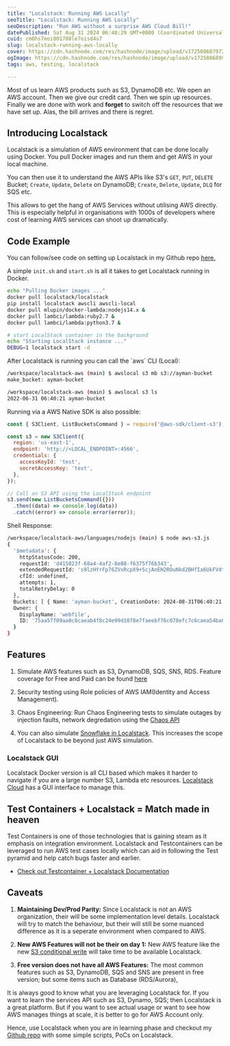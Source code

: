 ```yaml
---
title: "Localstack: Running AWS Locally"
seoTitle: "Localstack: Running AWS Locally"
seoDescription: "Run AWS without a surprise AWS Cloud Bill!"
datePublished: Sat Aug 31 2024 06:48:29 GMT+0000 (Coordinated Universal Time)
cuid: cm0hs7eoi001708le7oisd4u7
slug: localstack-running-aws-locally
cover: https://cdn.hashnode.com/res/hashnode/image/upload/v1725086879729/9d263540-1542-466a-82ba-b4cee535508e.jpeg
ogImage: https://cdn.hashnode.com/res/hashnode/image/upload/v1725086899713/2d5fcfce-6d0f-4bdf-87ff-fd4d53f957c5.jpeg
tags: aws, testing, localstack

---
```


  
Most of us learn AWS products such as S3, DynamoDB etc. We open an AWS account. Then we give our credit card. Then we spin up resources. Finally we are done with work and **forget** to switch off the resources that we have set up. Alas, the bill arrives and there is regret.

## Introducing Localstack

Localstack is a simulation of AWS environment that can be done locally using Docker. You pull Docker images and run them and get AWS in your local machine.

You can then use it to understand the AWS APIs like S3's `GET`, `PUT`, `DELETE` Bucket; `Create`, `Update`, `Delete` on DynamoDB; `Create`, `Delete`, `Update`, `DLQ` for SQS etc.

This allows to get the hang of AWS Services without utilising AWS directly. This is especially helpful in organisations with 1000s of developers where cost of learning AWS services can shoot up dramatically.

## Code Example

You can follow/see code on setting up Localstack in my Github repo [here.](https://gitpod.io/#https://github.com/aymanapatel/localstack-aws)

A simple `init.sh` and `start.sh` is all it takes to get Localstack running in Docker.

```bash
echo "Pulling Docker images ..."
docker pull localstack/localstack
pip install localstack awscli awscli-local
docker pull mlupin/docker-lambda:nodejs14.x &
docker pull lambci/lambda:ruby2.7 &
docker pull lambci/lambda:python3.7 &

# start LocalStack container in the background
echo "Starting LocalStack instance ..."
DEBUG=1 localstack start -d
```

After Localstack is running you can call the \`aws\` CLI (Local):

```bash
/workspace/localstack-aws (main) $ awslocal s3 mb s3://ayman-bucket
make_bucket: ayman-bucket

/workspace/localstack-aws (main) $ awslocal s3 ls
2022-06-31 06:40:21 ayman-bucket
```

Running via a AWS Native SDK is also possible:

```javascript
const { S3Client, ListBucketsCommand } = require('@aws-sdk/client-s3');

const s3 = new S3Client({
  region: 'us-east-1',
  endpoint: 'http://<LOCAL_ENDPOINT>:4566',
  credentials: {
    accessKeyId: 'test',
    secretAccessKey: 'test',
  },
});

// Call an S3 API using the LocalStack endpoint
s3.send(new ListBucketsCommand({}))
  .then((data) => console.log(data))
  .catch((error) => console.error(error));
```

Shell Response:

```bash
/workspace/localstack-aws/languages/nodejs (main) $ node aws-s3.js 
{
  '$metadata': {
    httpStatusCode: 200,
    requestId: 'd415023f-68a4-4af2-8e88-f6375f76b343',
    extendedRequestId: 's9lzHYrFp76ZVxRcpX9+5cjAnEH2ROuNkd2BHfIa6UkFVdtjf5mKR3/eTPFvsiP/XV/VLi31234=',
    cfId: undefined,
    attempts: 1,
    totalRetryDelay: 0
  },
  Buckets: [ { Name: 'ayman-bucket', CreationDate: 2024-08-31T06:40:21.000Z } ],
  Owner: {
    DisplayName: 'webfile',
    ID: '75aa57f09aa0c8caeab4f8c24e99d10f8e7faeebf76c078efc7c6caea54ba06a'
  }
}
```

## Features

1. Simulate AWS features such as S3, DynamoDB, SQS, SNS, RDS. Feature coverage for Free and Paid can be found [here](https://docs.localstack.cloud/user-guide/aws/feature-coverage/)
    
2. Security testing using Role policies of AWS IAM(Identity and Access Management).
    
3. Chaos Engineering: Run Chaos Engineering tests to simulate outages by injection faults, network degredation using the [Chaos API](https://docs.localstack.cloud/user-guide/aws/feature-coverage/)
    
4. You can also simulate [Snowflake in Localstack](https://www.localstack.cloud/localstack-for-snowflake). This increases the scope of Localstack to be beyond just AWS simulation.
    

### Localstack GUI

Localstack Docker version is all CLI based which makes it harder to navigate if you are a large number S3, Lambda etc resources. [Localstack Cloud](https://app.localstack.cloud/) has a GUI interface to manage this.

## Test Containers + Localstack = Match made in heaven

Test Containers is one of those technologies that is gaining steam as it emphasis on integration environment. Localstack and Testcontainers can be leveraged to run AWS test cases locally which can aid in following the Test pyramid and help catch bugs faster and earlier.

* [Check out Testcontainer + Localstack Documentation](https://java.testcontainers.org/modules/localstack/)
    

## Caveats

1. **Maintaining Dev/Prod Parity:** Since Localstack is not an AWS organization, their will be some implementation level details. Localstack will try to match the behaviour, but their will still be some nuanced difference as it is a seperate environment when compared to AWS.
    
2. **New AWS Features will not be their on day 1:** New AWS feature like the new [S3 conditional write](https://aws.amazon.com/about-aws/whats-new/2024/08/amazon-s3-conditional-writes/) will take time to be available Localstack.
    
3. **Free version does not have all AWS Features:** The most common features such as S3, DynamoDB, SQS and SNS are present in free version; but some items such as Database (RDS/Aurora),
    

It is always good to know what you are leveraging Localstack for. If you want to learn the services API such as S3, Dynamo, SQS; then Localstack is a great platform. But if you want to see actual usage or want to see how AWS manages things at scale, it is better to go for AWS Account only.

Hence, use Localstack when you are in learning phase and checkout my [Github repo](https://github.com/aymanapatel/localstack-aws) with some simple scripts, PoCs on Localstack.